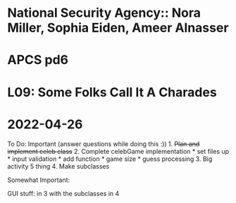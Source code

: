 # National Security Agency:: Nora Miller, Sophia Eiden, Ameer Alnasser
# APCS pd6
# L09: Some Folks Call It A Charades
# 2022-04-26

To Do:
  Important (answer questions while doing this :))
    1. ~~Plan and implement celeb class~~
    2. Complete celebGame implementation
      * set files up
      * input validation
      * add function
      * game size
      * guess processing
    3. Big activity 5 thing
    4. Make subclasses

Somewhat Important:

  GUI stuff:
    in 3
    with the subclasses in 4
